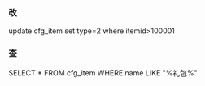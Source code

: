 ### 改  
update cfg_item set type=2 where itemid>100001
### 查
SELECT * FROM cfg_item WHERE name LIKE "%礼包%"